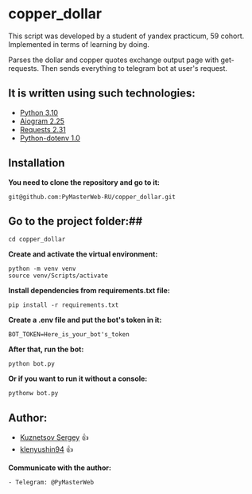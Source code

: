 # copper_dollar
This script was developed by a student of yandex practicum, 59 cohort.
Implemented in terms of learning by doing.

Parses the dollar and copper quotes exchange output page with get-requests. Then sends everything to telegram bot at user's request.

## It is written using such technologies:

- [Python 3.10](https://docs.python.org/3.10/whatsnew/3.10.html)
- [Aiogram 2.25](https://docs.aiogram.dev/en/latest/)
- [Requests 2.31](https://requests.readthedocs.io/en/latest/)
- [Python-dotenv 1.0](https://github.com/theskumar/python-dotenv)

## Installation
**You need to clone the repository and go to it:**
```
git@github.com:PyMasterWeb-RU/copper_dollar.git
```
## Go to the project folder:##
```
cd copper_dollar
```
**Create and activate the virtual environment:**
```
python -m venv venv
source venv/Scripts/activate
```
**Install dependencies from requirements.txt file:**
```
pip install -r requirements.txt
```
**Create a .env file and put the bot's token in it:**
```
BOT_TOKEN=Here_is_your_bot's_token
```
**After that, run the bot:**
```
python bot.py
```
**Or if you want to run it without a console:**
```
pythonw bot.py
```

## Author: 
* [Kuznetsov Sergey](https://github.com/PyMasterWeb-RU) :+1:
* [klenyushin94](https://github.com/klenyushin94) :+1:

**Communicate with the author:**
```
- Telegram: @PyMasterWeb
```
